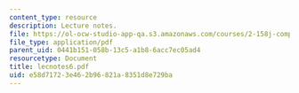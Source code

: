 ```yaml
---
content_type: resource
description: Lecture notes.
file: https://ol-ocw-studio-app-qa.s3.amazonaws.com/courses/2-158j-computational-geometry-spring-2003/e58d71723e462b96821a8351d8e729ba_lecnotes6.pdf
file_type: application/pdf
parent_uid: 0441b151-058b-13c5-a1b8-6acc7ec05ad4
resourcetype: Document
title: lecnotes6.pdf
uid: e58d7172-3e46-2b96-821a-8351d8e729ba
---
```

